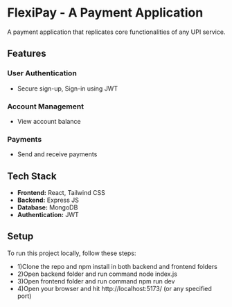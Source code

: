 # FlexiPay - A Payment Application

A payment application that replicates core functionalities of any UPI service.

## Features

### User Authentication
- Secure sign-up, Sign-in using JWT

### Account Management
- View account balance

### Payments
- Send and receive payments

## Tech Stack

- **Frontend:** React, Tailwind CSS
- **Backend:** Express JS
- **Database:** MongoDB
- **Authentication:** JWT

## Setup

To run this project locally, follow these steps:
- 1)Clone the repo and npm install in both backend and frontend folders
- 2)Open backend folder and run command node index.js
- 3)Open frontend folder and run command npm run dev
- 4)Open your browser and hit http://localhost:5173/ (or any specified port)

